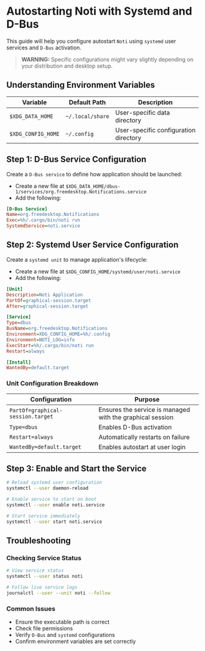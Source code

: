 # Autostarting Noti with Systemd and D-Bus

This guide will help you configure autostart `Noti` using `systemd` user services and `D-Bus` activation.

> **WARNING:**
> Specific configurations might vary slightly depending on your distribution and desktop setup.

## Understanding Environment Variables

| Variable           | Default Path     | Description                           |
| ------------------ | ---------------- | ------------------------------------- |
| `$XDG_DATA_HOME`   | `~/.local/share` | User-specific data directory          |
| `$XDG_CONFIG_HOME` | `~/.config`      | User-specific configuration directory |

## Step 1: D-Bus Service Configuration

Create a `D-Bus service` to define how application should be launched:

- Create a new file at `$XDG_DATA_HOME/dbus-1/services/org.freedesktop.Notifications.service`
- Add the following:

```ini
[D-Bus Service]
Name=org.freedesktop.Notifications
Exec=%h/.cargo/bin/noti run
SystemdService=noti.service
```

## Step 2: Systemd User Service Configuration

Create a `systemd unit` to manage application's lifecycle:

- Create a new file at `$XDG_CONFIG_HOME/systemd/user/noti.service`
- Add the following:

```ini
[Unit]
Description=Noti Application
PartOf=graphical-session.target
After=graphical-session.target

[Service]
Type=dbus
BusName=org.freedesktop.Notifications
Environment=XDG_CONFIG_HOME=%h/.config
Environment=NOTI_LOG=info
ExecStart=%h/.cargo/bin/noti run
Restart=always

[Install]
WantedBy=default.target
```

### Unit Configuration Breakdown

| Configuration                     | Purpose                                                   |
| --------------------------------- | --------------------------------------------------------- |
| `PartOf=graphical-session.target` | Ensures the service is managed with the graphical session |
| `Type=dbus`                       | Enables D-Bus activation                                  |
| `Restart=always`                  | Automatically restarts on failure                         |
| `WantedBy=default.target`         | Enables autostart at user login                           |

## Step 3: Enable and Start the Service

```bash
# Reload systemd user configuration
systemctl --user daemon-reload

# Enable service to start on boot
systemctl --user enable noti.service

# Start service immediately
systemctl --user start noti.service
```

## Troubleshooting

### Checking Service Status

```bash
# View service status
systemctl --user status noti

# Follow live service logs
journalctl --user --unit noti --follow
```

### Common Issues

- Ensure the executable path is correct
- Check file permissions
- Verify `D-Bus` and `systemd` configurations
- Confirm environment variables are set correctly
